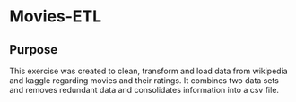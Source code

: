 # Movies-ETL
## Purpose
This exercise was created to clean, transform and load data from wikipedia and kaggle regarding movies and their ratings. It combines two data sets and removes redundant data and consolidates information into a csv file. 

